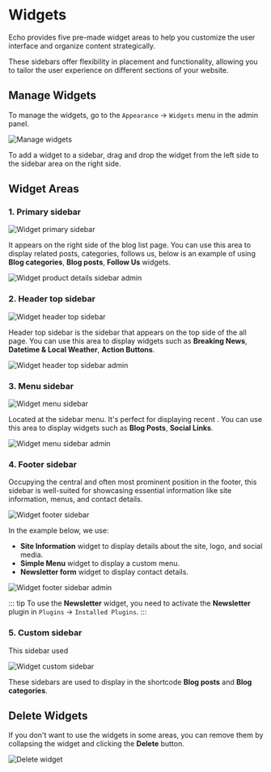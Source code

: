# Widgets

Echo provides five pre-made widget areas to help you customize the user interface and organize content strategically.

These sidebars offer flexibility in placement and functionality, allowing you to tailor the user experience on different
sections of your website.

## Manage Widgets

To manage the widgets, go to the `Appearance` -> `Widgets` menu in the admin panel.

![Manage widgets](./images/widget-manage-widgets.png)

To add a widget to a sidebar, drag and drop the widget from the left side to the sidebar area on the right side.

## Widget Areas

### 1. Primary sidebar

![Widget primary sidebar](./images/widget-primary-sidebar.png)

It appears on the right side of the blog list page. You can use this area to display related posts, categories,
follows us, below is an example of using **Blog categories**, **Blog posts**, **Follow Us** widgets.

![Widget product details sidebar admin](./images/widget-primary-sidebar-admin.png)

### 2. Header top sidebar

![Widget header top sidebar](./images/widget-header-top-sidebar.png)

Header top sidebar is the sidebar that appears on the top side of the all page. You can use this area to display widgets
such as **Breaking News**, **Datetime & Local Weather**, **Action Buttons**.

![Widget header top sidebar admin](./images/widget-header-top-sidebar-admin.png)

### 3. Menu sidebar

![Widget menu sidebar](./images/widget-menu-sidebar.png)

Located at the sidebar menu. It's perfect for displaying recent . You can use this area to display widgets
such as **Blog Posts**, **Social Links**.

![Widget menu sidebar admin](./images/widget-menu-sidebar-admin.png)

### 4. Footer sidebar

Occupying the central and often most prominent position in the footer, this sidebar is well-suited for showcasing
essential information like site information, menus, and contact details.

![Widget footer sidebar](./images/widget-footer-sidebar.png)

In the example below, we use:

* **Site Information** widget to display details about the site, logo, and social media.
* **Simple Menu** widget to display a custom menu.
* **Newsletter form** widget to display contact details.

![Widget footer sidebar admin](./images/widget-footer-sidebar-admin.png)

::: tip
To use the **Newsletter** widget, you need to activate the **Newsletter** plugin in `Plugins` -> `Installed Plugins`.
:::

### 5. Custom sidebar

This sidebar used 

![Widget custom sidebar](./images/widget-custom-sidebar.png)

These sidebars are used to display in the shortcode **Blog posts** and **Blog categories**.

## Delete Widgets

If you don't want to use the widgets in some areas, you can remove them by collapsing the widget and clicking the
**Delete** button.

![Delete widget](./images/widget-delete-widget.png)